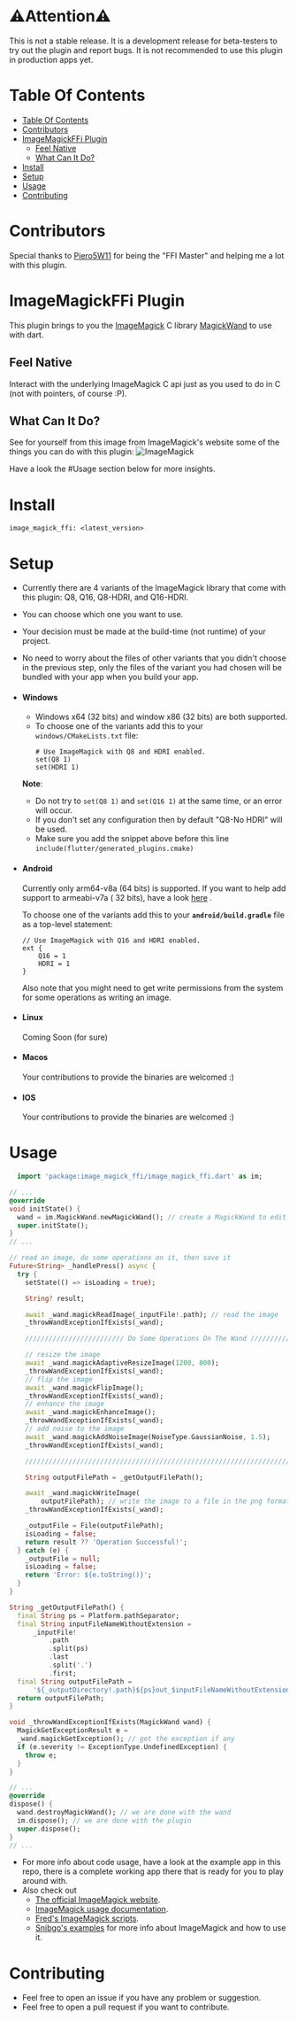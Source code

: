 # ⚠️Attention⚠️

This is not a stable release. It is a development release for beta-testers to try out the plugin and
report bugs. It is not recommended to use this plugin in production apps yet.

# Table Of Contents

- [Table Of Contents](#table-of-contents)
- [Contributors](#contributors)
- [ImageMagickFFi Plugin](#imagemagickffi-plugin)
    - [Feel Native](#feel-native)
    - [What Can It Do?](#what-can-it-do)
- [Install](#install)
- [Setup](#setup)
- [Usage](#usage)
- [Contributing](#contributing)

# Contributors

Special thanks to [Piero5W11](https://github.com/Piero512) for being the "FFI Master" and helping me
a lot with this plugin.

# ImageMagickFFi Plugin

This plugin brings to you the [ImageMagick](https://imagemagick.org/) C
library [MagickWand](https://imagemagick.org/script/magick-wand.php) to use with dart.

## Feel Native

Interact with the underlying ImageMagick C api just as you used to do in C (not with pointers, of
course :P).

## What Can It Do?

See for yourself from this image from ImageMagick's website some of the things you can do with this
plugin:
![ImageMagick](https://imagemagick.org/image/examples.jpg)

Have a look the #Usage section below for more insights.

# Install

`image_magick_ffi: <latest_version>`

# Setup

- Currently there are 4 variants of the ImageMagick library that come with this plugin: Q8, Q16,
  Q8-HDRI, and Q16-HDRI.
- You can choose which one you want to use.
- Your decision must be made at the build-time (not runtime) of your project.
- No need to worry about the files of other variants that you didn't choose in the previous step,
  only the files of the variant you had chosen will be bundled with your app when you build your
  app.
- #### Windows
    - Windows x64 (32 bits) and window x86 (32 bits) are both supported.
    - To choose one of the variants add this to your `windows/CMakeLists.txt` file:
      ```
      # Use ImageMagick with Q8 and HDRI enabled.
      set(Q8 1)
      set(HDRI 1)
      ```
  **Note**:
    - Do not try to `set(Q8 1)` and `set(Q16 1)` at the same time, or an error will occur.
    - If you don't set any configuration then by default "Q8-No HDRI" will be used.
    - Make sure you add the snippet above before this
      line `include(flutter/generated_plugins.cmake)`
- #### Android
  Currently only arm64-v8a (64 bits) is supported. If you want to help add support to armeabi-v7a (
  32 bits), have a look [here](https://github.com/MolotovCherry/Android-ImageMagick7/discussions/95)
  .

  To choose one of the variants add this to your **`android/build.gradle`** file as a top-level
  statement:
    ```
    // Use ImageMagick with Q16 and HDRI enabled.
    ext {
        Q16 = 1
        HDRI = 1
    }
    ```
  Also note that you might need to get write permissions from the system for some operations as
  writing an image.
- #### Linux
  Coming Soon (for sure)
- #### Macos
  Your contributions to provide the binaries are welcomed :)
- #### IOS
  Your contributions to provide the binaries are welcomed :)

# Usage

```dart
  import 'package:image_magick_ffi/image_magick_ffi.dart' as im;

// ...
@override
void initState() {
  wand = im.MagickWand.newMagickWand(); // create a MagickWand to edit images
  super.initState();
}
// ...

// read an image, do some operations on it, then save it
Future<String> _handlePress() async {
  try {
    setState(() => isLoading = true);

    String? result;

    await _wand.magickReadImage(_inputFile!.path); // read the image
    _throwWandExceptionIfExists(_wand);

    ///////////////////////// Do Some Operations On The Wand /////////////////////////

    // resize the image
    await _wand.magickAdaptiveResizeImage(1200, 800);
    _throwWandExceptionIfExists(_wand);
    // flip the image
    await _wand.magickFlipImage();
    _throwWandExceptionIfExists(_wand);
    // enhance the image
    await _wand.magickEnhanceImage();
    _throwWandExceptionIfExists(_wand);
    // add noise to the image
    await _wand.magickAddNoiseImage(NoiseType.GaussianNoise, 1.5);
    _throwWandExceptionIfExists(_wand);

    /////////////////////////////////////////////////////////////////////////////////

    String outputFilePath = _getOutputFilePath();

    await _wand.magickWriteImage(
        outputFilePath); // write the image to a file in the png format
    _throwWandExceptionIfExists(_wand);

    _outputFile = File(outputFilePath);
    isLoading = false;
    return result ?? 'Operation Successful!';
  } catch (e) {
    _outputFile = null;
    isLoading = false;
    return 'Error: ${e.toString()}';
  }
}

String _getOutputFilePath() {
  final String ps = Platform.pathSeparator;
  final String inputFileNameWithoutExtension =
      _inputFile!
          .path
          .split(ps)
          .last
          .split('.')
          .first;
  final String outputFilePath =
      '${_outputDirectory!.path}${ps}out_$inputFileNameWithoutExtension.png';
  return outputFilePath;
}

void _throwWandExceptionIfExists(MagickWand wand) {
  MagickGetExceptionResult e =
  _wand.magickGetException(); // get the exception if any
  if (e.severity != ExceptionType.UndefinedException) {
    throw e;
  }
}

// ...
@override
dispose() {
  wand.destroyMagickWand(); // we are done with the wand
  im.dispose(); // we are done with the plugin
  super.dispose();
}
// ...
```

- For more info about code usage, have a look at the example app in this repo, there is a complete
  working app there that is ready for you to play around with.
- Also check out
    - [The official ImageMagick website](https://imagemagick.org/).
    - [ImageMagick usage documentation](https://imagemagick.org/Usage/).
    - [Fred's ImageMagick scripts](https://shorturl.at/cgqwN).
    - [Snibgo's examples](https://shorturl.at/ftP09) for more info about ImageMagick and how to use
      it.

# Contributing

- Feel free to open an issue if you have any problem or suggestion.
- Feel free to open a pull request if you want to contribute.